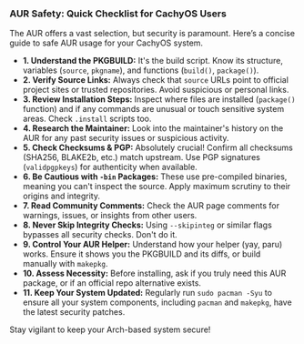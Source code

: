 ### AUR Safety: Quick Checklist for CachyOS Users

The AUR offers a vast selection, but security is paramount. Here’s a concise guide to safe AUR usage for your CachyOS system.

* **1. Understand the PKGBUILD:** It's the build script. Know its structure, variables (`source`, `pkgname`), and functions (`build()`, `package()`).
* **2. Verify Source Links:** Always check that `source` URLs point to official project sites or trusted repositories. Avoid suspicious or personal links.
* **3. Review Installation Steps:** Inspect where files are installed (`package()` function) and if any commands are unusual or touch sensitive system areas. Check `.install` scripts too.
* **4. Research the Maintainer:** Look into the maintainer's history on the AUR for any past security issues or suspicious activity.
* **5. Check Checksums & PGP:** Absolutely crucial! Confirm all checksums (SHA256, BLAKE2b, etc.) match upstream. Use PGP signatures (`validpgpkeys`) for authenticity when available.
* **6. Be Cautious with `-bin` Packages:** These use pre-compiled binaries, meaning you can't inspect the source. Apply maximum scrutiny to their origins and integrity.
* **7. Read Community Comments:** Check the AUR page comments for warnings, issues, or insights from other users.
* **8. Never Skip Integrity Checks:** Using `--skipinteg` or similar flags bypasses all security checks. Don't do it.
* **9. Control Your AUR Helper:** Understand how your helper (yay, paru) works. Ensure it shows you the PKGBUILD and its diffs, or build manually with `makepkg`.
* **10. Assess Necessity:** Before installing, ask if you truly need this AUR package, or if an official repo alternative exists.
* **11. Keep Your System Updated:** Regularly run `sudo pacman -Syu` to ensure all your system components, including `pacman` and `makepkg`, have the latest security patches.

Stay vigilant to keep your Arch-based system secure!